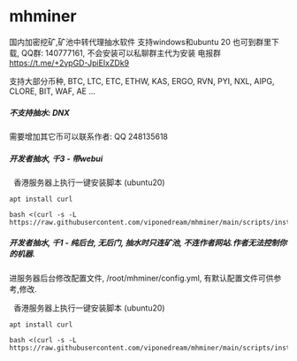 # mhminer



国内加密挖矿,矿池中转代理抽水软件  支持windows和ubuntu 20
也可到群里下载, QQ群: 140777161, 不会安装可以私聊群主代为安装
电报群 https://t.me/+2vpGD-JpiEIxZDk9



支持大部分币种, BTC, LTC, ETC, ETHW, KAS, ERGO, RVN, PYI, NXL, AIPG, CLORE, BIT, WAF, AE ...

##### 不支持抽水: DNX
需要增加其它币可以联系作者: QQ 248135618

##### 开发者抽水,  千3 - 带webui

&nbsp; 香港服务器上执行一键安装脚本 (ubuntu20)
```
apt install curl

bash <(curl -s -L https://raw.githubusercontent.com/viponedream/mhminer/main/scripts/inst_rust.sh)

```





##### 开发者抽水,  千1 - 纯后台, 无后门, 抽水时只连矿池, 不连作者网站.作者无法控制你的机器.
进服务器后台修改配置文件,  /root/mhminer/config.yml, 有默认配置文件可供参考,修改.

&nbsp; 香港服务器上执行一键安装脚本 (ubuntu20)
```
apt install curl

bash <(curl -s -L https://raw.githubusercontent.com/viponedream/mhminer/main/scripts/inst_cn.sh)

```





